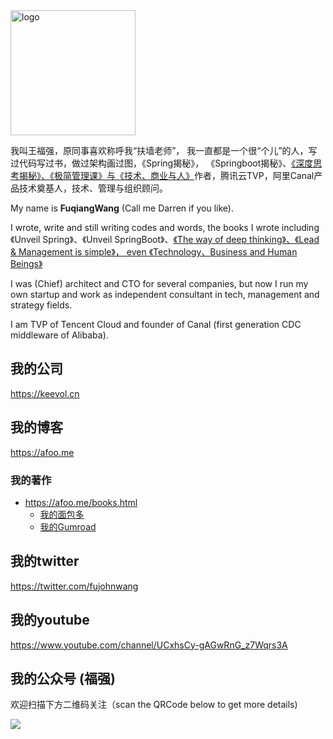 
<img width="200" alt="logo" src="https://user-images.githubusercontent.com/451506/131448729-ac5ee933-ffb6-4912-9708-7d3865424ac4.png">

我叫王福强，原同事喜欢称呼我“扶墙老师”， 我一直都是一个很“个儿”的人，写过代码写过书，做过架构画过图，《Spring揭秘》， 《Springboot揭秘》、[《深度思考揭秘》、《极简管理课》与《技术、商业与人》](https://app.gumroad.com/wfq)作者，腾讯云TVP，阿里Canal产品技术奠基人，技术、管理与组织顾问。

My name is **FuqiangWang** (Call me Darren if you like). 

I wrote, write and still writing codes and words,  the books I wrote including 《Unveil Spring》、《Unveil SpringBoot》、[《The way of deep thinking》、《Lead & Management is simple》， even 《Technology、Business and Human Beings》](https://app.gumroad.com/wfq)

I was (Chief) architect and CTO for several companies,  but now I run my own startup and work as independent consultant in tech, management and strategy fields.

I am TVP of Tencent Cloud and founder of Canal (first generation CDC middleware of Alibaba).


## 我的公司 
https://keevol.cn

## 我的博客
https://afoo.me

### 我的著作
- https://afoo.me/books.html
  - [我的面包多](https://mianbaoduo.com/o/fgg)
  - [我的Gumroad](https://app.gumroad.com/wfq)

## 我的twitter
https://twitter.com/fujohnwang

## 我的youtube
https://www.youtube.com/channel/UCxhsCy-gAGwRnG_z7Wqrs3A

## 我的公众号 (**福强**)

欢迎扫描下方二维码关注（scan the QRCode below to get more details)

![](https://afoo.me/images/mp_footer.jpeg)



<!--
**fujohnwang/fujohnwang** is a ✨ _special_ ✨ repository because its `README.md` (this file) appears on your GitHub profile.

Here are some ideas to get you started:

- 🔭 I’m currently working on ...
- 🌱 I’m currently learning ...
- 👯 I’m looking to collaborate on ...
- 🤔 I’m looking for help with ...
- 💬 Ask me about ...
- 📫 How to reach me: ...
- 😄 Pronouns: ...
- ⚡ Fun fact: ...
-->
